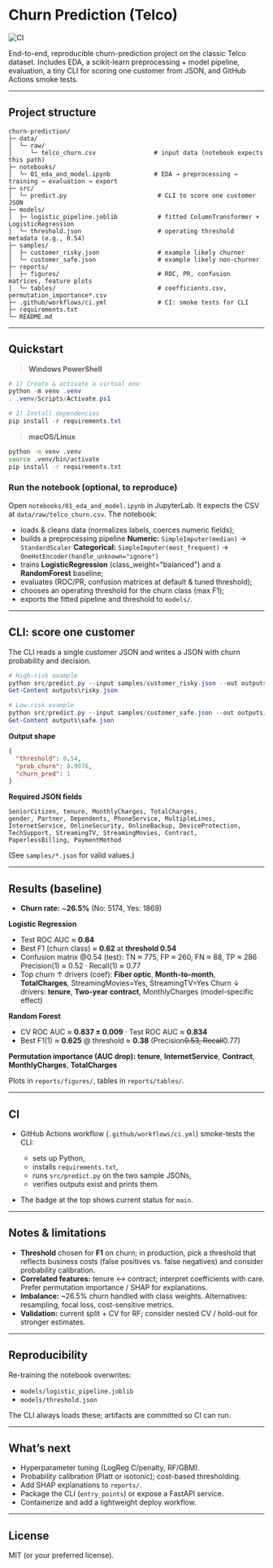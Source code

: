 # Churn Prediction (Telco)

![CI](https://github.com/Eznama/churn-prediction/actions/workflows/ci.yml/badge.svg?branch=main)

End-to-end, reproducible churn-prediction project on the classic Telco dataset.
Includes EDA, a scikit-learn preprocessing + model pipeline, evaluation, a tiny CLI for scoring one customer from JSON, and GitHub Actions smoke tests.

---

## Project structure

```
churn-prediction/
├─ data/
│  └─ raw/
│     └─ telco_churn.csv                # input data (notebook expects this path)
├─ notebooks/
│  └─ 01_eda_and_model.ipynb            # EDA → preprocessing → training → evaluation → export
├─ src/
│  └─ predict.py                         # CLI to score one customer JSON
├─ models/
│  ├─ logistic_pipeline.joblib           # fitted ColumnTransformer + LogisticRegression
│  └─ threshold.json                     # operating threshold metadata (e.g., 0.54)
├─ samples/
│  ├─ customer_risky.json                # example likely churner
│  └─ customer_safe.json                 # example likely non-churner
├─ reports/
│  ├─ figures/                           # ROC, PR, confusion matrices, feature plots
│  └─ tables/                            # coefficients.csv, permutation_importance*.csv
├─ .github/workflows/ci.yml              # CI: smoke tests for CLI
├─ requirements.txt
└─ README.md
```

---

## Quickstart

> **Windows PowerShell**

```powershell
# 1) Create & activate a virtual env
python -m venv .venv
. .venv/Scripts/Activate.ps1

# 2) Install dependencies
pip install -r requirements.txt
```

> **macOS/Linux**

```bash
python -m venv .venv
source .venv/bin/activate
pip install -r requirements.txt
```

### Run the notebook (optional, to reproduce)

Open `notebooks/01_eda_and_model.ipynb` in JupyterLab. It expects the CSV at `data/raw/telco_churn.csv`.
The notebook:

* loads & cleans data (normalizes labels, coerces numeric fields);
* builds a preprocessing pipeline
  **Numeric:** `SimpleImputer(median)` → `StandardScaler`
  **Categorical:** `SimpleImputer(most_frequent)` → `OneHotEncoder(handle_unknown="ignore")`
* trains **LogisticRegression** (class\_weight="balanced") and a **RandomForest** baseline;
* evaluates (ROC/PR, confusion matrices at default & tuned threshold);
* chooses an operating threshold for the churn class (max F1);
* exports the fitted pipeline and threshold to `models/`.

---

## CLI: score one customer

The CLI reads a single customer JSON and writes a JSON with churn probability and decision.

```powershell
# High-risk example
python src/predict.py --input samples/customer_risky.json --out outputs/risky.json
Get-Content outputs\risky.json

# Low-risk example
python src/predict.py --input samples/customer_safe.json --out outputs/safe.json
Get-Content outputs\safe.json
```

**Output shape**

```json
{
  "threshold": 0.54,
  "prob_churn": 0.9076,
  "churn_pred": 1
}
```

**Required JSON fields**

```
SeniorCitizen, tenure, MonthlyCharges, TotalCharges,
gender, Partner, Dependents, PhoneService, MultipleLines,
InternetService, OnlineSecurity, OnlineBackup, DeviceProtection,
TechSupport, StreamingTV, StreamingMovies, Contract,
PaperlessBilling, PaymentMethod
```

(See `samples/*.json` for valid values.)

---

## Results (baseline)

* **Churn rate:** \~**26.5%** (No: 5174, Yes: 1869)

**Logistic Regression**

* Test ROC AUC ≈ **0.84**
* Best F1 (churn class) ≈ **0.62** at **threshold 0.54**
* Confusion matrix @0.54 (test): TN ≈ 775, FP ≈ 260, FN ≈ 88, TP ≈ 286
  Precision(1) ≈ 0.52 · Recall(1) ≈ 0.77
* Top churn ↑ drivers (coef): **Fiber optic**, **Month-to-month**, **TotalCharges**, StreamingMovies=Yes, StreamingTV=Yes
  Churn ↓ drivers: **tenure**, **Two-year contract**, MonthlyCharges (model-specific effect)

**Random Forest**

* CV ROC AUC ≈ **0.837 ± 0.009** · Test ROC AUC ≈ **0.834**
* Best F1(1) ≈ **0.625** @ threshold ≈ **0.38** (Precision~~0.53, Recall~~0.77)

**Permutation importance (AUC drop):** **tenure**, **InternetService**, **Contract**, **MonthlyCharges**, **TotalCharges**

Plots in `reports/figures/`, tables in `reports/tables/`.

---

## CI

* GitHub Actions workflow (`.github/workflows/ci.yml`) smoke-tests the CLI:

  * sets up Python,
  * installs `requirements.txt`,
  * runs `src/predict.py` on the two sample JSONs,
  * verifies outputs exist and prints them.
* The badge at the top shows current status for `main`.

---

## Notes & limitations

* **Threshold** chosen for **F1** on churn; in production, pick a threshold that reflects business costs (false positives vs. false negatives) and consider probability calibration.
* **Correlated features:** tenure ↔ contract; interpret coefficients with care. Prefer permutation importance / SHAP for explanations.
* **Imbalance:** \~26.5% churn handled with class weights. Alternatives: resampling, focal loss, cost-sensitive metrics.
* **Validation:** current split + CV for RF; consider nested CV / hold-out for stronger estimates.

---

## Reproducibility

Re-training the notebook overwrites:

* `models/logistic_pipeline.joblib`
* `models/threshold.json`

The CLI always loads these; artifacts are committed so CI can run.

---

## What’s next

* Hyperparameter tuning (LogReg C/penalty, RF/GBM).
* Probability calibration (Platt or isotonic); cost-based thresholding.
* Add SHAP explanations to `reports/`.
* Package the CLI (`entry_points`) or expose a FastAPI service.
* Containerize and add a lightweight deploy workflow.

---

## License

MIT (or your preferred license).

